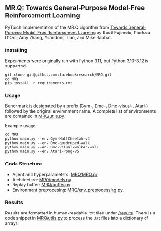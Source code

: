 ## MR.Q: Towards General-Purpose Model-Free Reinforcement Learning
PyTorch implementation of the MR.Q algorithm from [Towards General-Purpose Model-Free Reinforcement Learning]() by Scott Fujimoto, Pierluca D'Oro, Amy Zhang, Yuandong Tian, and Mike Rabbat.

### Installing

Experiments were originally run with Python 3.11, but Python 3.10-3.12 is supported.
```
git clone git@github.com:facebookresearch/MRQ.git
cd MRQ
pip install -r requirements.txt
```

### Usage

Benchmark is designated by a prefix (Gym-, Dmc-, Dmc-visual-, Atari-) followed by the original environment name. A complete list of environments are contained in [MRQ/utils.py](MRQ/utils.py).

Example usage:
```
cd MRQ
python main.py --env Gym-HalfCheetah-v4
python main.py --env Dmc-quadruped-walk
python main.py --env Dmc-visual-walker-walk
python main.py --env Atari-Pong-v5
```

### Code Structure

- Agent and hyperparameters: [MRQ/MRQ.py](MRQ/MRQ.py).
- Architecture: [MRQ/models.py](MRQ/models.py).
- Replay buffer: [MRQ/buffer.py](MRQ/buffer.py).
- Environment preprocesing: [MRQ/env_preprocessing.py](MRQ/env_preprocessing.py). 

### Results

Results are formatted in human-readable .txt files under [/results](results). There is a code snippet in [MRQ/utils.py](MRQ/utils.py#L15) to process the .txt files into a dictionary of arrays. 